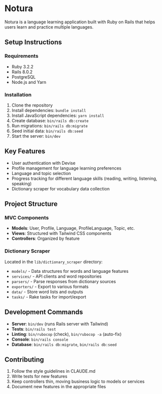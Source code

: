 # Notura

Notura is a language learning application built with Ruby on Rails that helps users learn and practice multiple languages.

## Setup Instructions

### Requirements
* Ruby 3.2.2
* Rails 8.0.2
* PostgreSQL
* Node.js and Yarn

### Installation
1. Clone the repository
2. Install dependencies: `bundle install`
3. Install JavaScript dependencies: `yarn install`
4. Create database: `bin/rails db:create`
5. Run migrations: `bin/rails db:migrate`
6. Seed initial data: `bin/rails db:seed`
7. Start the server: `bin/dev`

## Key Features

* User authentication with Devise
* Profile management for language learning preferences
* Language and topic selection
* Progress tracking for different language skills (reading, writing, listening, speaking)
* Dictionary scraper for vocabulary data collection

## Project Structure

### MVC Components
* **Models**: User, Profile, Language, ProfileLanguage, Topic, etc.
* **Views**: Structured with Tailwind CSS components
* **Controllers**: Organized by feature

### Dictionary Scraper
Located in the `lib/dictionary_scraper` directory:
* `models/` - Data structures for words and language features
* `services/` - API clients and word repositories
* `parsers/` - Parse responses from dictionary sources
* `exporters/` - Export to various formats
* `data/` - Store word lists and outputs
* `tasks/` - Rake tasks for import/export

## Development Commands
* **Server**: `bin/dev` (runs Rails server with Tailwind)
* **Tests**: `bin/rails test`
* **Linting**: `bin/rubocop` (check), `bin/rubocop -a` (auto-fix)
* **Console**: `bin/rails console`
* **Database**: `bin/rails db:migrate`, `bin/rails db:seed`

## Contributing
1. Follow the style guidelines in CLAUDE.md
2. Write tests for new features
3. Keep controllers thin, moving business logic to models or services
4. Document new features in the appropriate files